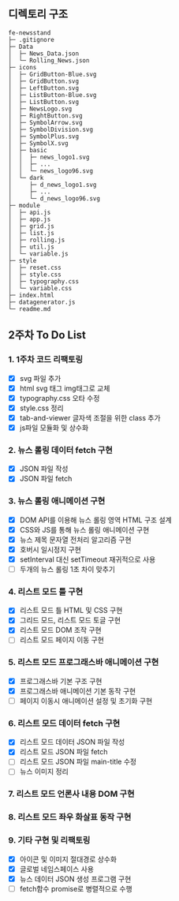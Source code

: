 ## 디렉토리 구조

```
fe-newsstand
├─ .gitignore
├─ Data
│  ├─ News_Data.json
│  └─ Rolling_News.json
├─ icons
│  ├─ GridButton-Blue.svg
│  ├─ GridButton.svg
│  ├─ LeftButton.svg
│  ├─ ListButton-Blue.svg
│  ├─ ListButton.svg
│  ├─ NewsLogo.svg
│  ├─ RightButton.svg
│  ├─ SymbolArrow.svg
│  ├─ SymbolDivision.svg
│  ├─ SymbolPlus.svg
│  ├─ SymbolX.svg
│  ├─ basic
│  │  ├─ news_logo1.svg
│  │  ├─ ...
│  │  └─ news_logo96.svg
│  └─ dark
│     ├─ d_news_logo1.svg
│     ├─ ...
│     └─ d_news_logo96.svg
├─ module
│  ├─ api.js
│  ├─ app.js
│  ├─ grid.js
│  ├─ list.js
│  ├─ rolling.js
│  ├─ util.js
│  └─ variable.js
├─ style
│  ├─ reset.css
│  ├─ style.css
│  ├─ typography.css
│  └─ variable.css
├─ index.html
├─ datagenerator.js
└─ readme.md

```

## 2주차 To Do List

### 1. 1주차 코드 리팩토링

- [x] svg 파일 추가
- [x] html svg 태그 img태그로 교체
- [x] typography.css 오타 수정
- [x] style.css 정리
- [x] tab-and-viewer 글자색 조절을 위한 class 추가
- [x] js파일 모듈화 및 상수화

### 2. 뉴스 롤링 데이터 fetch 구현

- [x] JSON 파일 작성
- [x] JSON 파일 fetch

### 3. 뉴스 롤링 애니메이션 구현

- [x] DOM API를 이용해 뉴스 롤링 영역 HTML 구조 설계
- [x] CSS와 JS를 통해 뉴스 롤링 애니메이션 구현
- [x] 뉴스 제목 문자열 전처리 알고리즘 구현
- [x] 호버시 일시정지 구현
- [x] setInterval 대신 setTimeout 재귀적으로 사용
- [ ] 두개의 뉴스 롤링 1초 차이 맞추기

### 4. 리스트 모드 틀 구현

- [x] 리스트 모드 틀 HTML 및 CSS 구현
- [x] 그리드 모드, 리스트 모드 토글 구현
- [x] 리스트 모드 DOM 조작 구현
- [ ] 리스트 모드 페이지 이동 구현

### 5. 리스트 모드 프로그래스바 애니메이션 구현

- [x] 프로그래스바 기본 구조 구현
- [x] 프로그래스바 애니메이션 기본 동작 구현
- [ ] 페이지 이동시 애니메이션 설정 및 초기화 구현

### 6. 리스트 모드 데이터 fetch 구현

- [x] 리스트 모드 데이터 JSON 파일 작성
- [x] 리스트 모드 JSON 파일 fetch
- [ ] 리스트 모드 JSON 파일 main-title 수정
- [ ] 뉴스 이미지 정리

### 7. 리스트 모드 언론사 내용 DOM 구현

### 8. 리스트 모드 좌우 화살표 동작 구현

### 9. 기타 구현 및 리팩토링

- [x] 아이콘 및 이미지 절대경로 상수화
- [x] 글로벌 네임스페이스 사용
- [x] 뉴스 데이터 JSON 생성 프로그램 구현
- [ ] fetch함수 promise로 병렬적으로 수행
